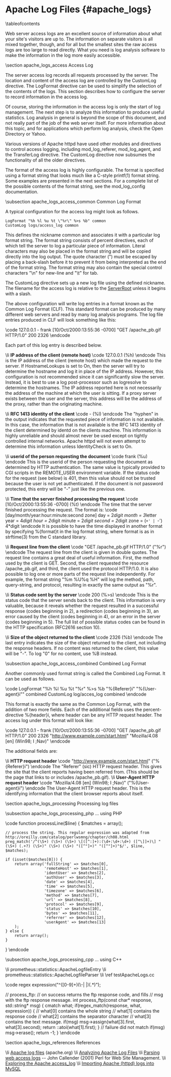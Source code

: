 Apache Log Files    {#apache_logs}
================

\tableofcontents

Web server access logs are an excellent source of information about what your site's visitors are up to. The information on separate visitors is all mixed together, though, and for all but the smallest sites the raw access logs are too large to read directly. What you need is log analysis software to make the information in the log more easily accessible.

\section apache_logs_access Access Log

The server access log records all requests processed by the server. The location and content of the access log are controlled by the CustomLog directive. The LogFormat directive can be used to simplify the selection of the contents of the logs. This section describes how to configure the server to record information in the access log.

Of course, storing the information in the access log is only the start of log management. The next step is to analyze this information to produce useful statistics. Log analysis in general is beyond the scope of this document, and not really part of the job of the web server itself. For more information about this topic, and for applications which perform log analysis, check the Open Directory or Yahoo.

Various versions of Apache httpd have used other modules and directives to control access logging, including mod_log_referer, mod_log_agent, and the TransferLog directive. The CustomLog directive now subsumes the functionality of all the older directives.

The format of the access log is highly configurable. The format is specified using a format string that looks much like a C-style printf(1) format string. Some examples are presented in the next sections. For a complete list of the possible contents of the format string, see the mod_log_config documentation.

\subsection apache_logs_access_common Common Log Format

A typical configuration for the access log might look as follows.

    LogFormat "%h %l %u %t \"%r\" %>s %b" common
    CustomLog logs/access_log common

This defines the nickname common and associates it with a particular log format string. The format string consists of percent directives, each of which tell the server to log a particular piece of information. Literal characters may also be placed in the format string and will be copied directly into the log output. The quote character (") must be escaped by placing a back-slash before it to prevent it from being interpreted as the end of the format string. The format string may also contain the special control characters "\n" for new-line and "\t" for tab.

The CustomLog directive sets up a new log file using the defined nickname. The filename for the access log is relative to the [ServerRoot](http://httpd.apache.org/docs/1.3/mod/core.html#serverroot) unless it begins with a slash.

The above configuration will write log entries in a format known as the Common Log Format (CLF). This standard format can be produced by many different web servers and read by many log analysis programs. The log file entries produced in CLF will look something like this:

\code
127.0.0.1 - frank [10/Oct/2000:13:55:36 -0700] "GET /apache_pb.gif HTTP/1.0" 200 2326
\endcode

Each part of this log entry is described below.

\li **IP address of the client (remote host)**
  \code 127.0.0.1 (%h) \endcode
  This is the IP address of the client (remote host) which made the request to the server. If HostnameLookups is set to On, then the server will try to determine the hostname and log it in place of the IP address. However, this configuration is not recommended since it can significantly slow the server. Instead, it is best to use a log post-processor such as logresolve to determine the hostnames. The IP address reported here is not necessarily the address of the machine at which the user is sitting. If a proxy server exists between the user and the server, this address will be the address of the proxy, rather than the originating machine.

\li **RFC 1413 identity of the client**
  \code - (%l) \endcode
  The "hyphen" in the output indicates that the requested piece of information is not available. In this case, the information that is not available is the RFC 1413 identity of the client determined by identd on the clients machine. This information is highly unreliable and should almost never be used except on tightly controlled internal networks. Apache httpd will not even attempt to determine this information unless IdentityCheck is set to On.

\li **userid of the person requesting the document**
  \code frank (%u) \endcode
  This is the userid of the person requesting the document as determined by HTTP authentication. The same value is typically provided to CGI scripts in the REMOTE_USER environment variable. If the status code for the request (see below) is 401, then this value should not be trusted because the user is not yet authenticated. If the document is not password protected, this entry will be "-" just like the previous one.

\li **Time that the server finished processing the request**
  \code [10/Oct/2000:13:55:36 -0700] (%t) \endcode
  The time that the server finished processing the request. The format is:
  \code
    [day/month/year:hour:minute:second zone]
    day = 2*digit
    month = 3*letter
    year = 4*digit
    hour = 2*digit
    minute = 2*digit
    second = 2*digit
    zone = (`+' | `-') 4*digit
  \endcode
  It is possible to have the time displayed in another format by specifying %{format}t in the log format string, where format is as in strftime(3) from the C standard library. 

\li **Request line from the client**
  \code "GET /apache_pb.gif HTTP/1.0" (\"%r\") \endcode
    The request line from the client is given in double quotes. The request line contains a great deal of useful information. First, the method used by the client is GET. Second, the client requested the resource /apache_pb.gif, and third, the client used the protocol HTTP/1.0. It is also possible to log one or more parts of the request line independently. For example, the format string "%m %U%q %H" will log the method, path, query-string, and protocol, resulting in exactly the same output as "%r".

\li **Status code sent by the server**
  \code 200 (%>s) \endcode
  This is the status code that the server sends back to the client. This information is very valuable, because it reveals whether the request resulted in a successful response (codes beginning in 2), a redirection (codes beginning in 3), an error caused by the client (codes beginning in 4), or an error in the server (codes beginning in 5). The full list of possible status codes can be found in the HTTP specification (RFC2616 section 10).

\li **Size of the object returned to the client**
  \code 2326 (%b) \endcode
  The last entry indicates the size of the object returned to the client, not including the response headers. If no content was returned to the client, this value will be "-". To log "0" for no content, use %B instead.

\subsection apache_logs_access_combined Combined Log Format

Another commonly used format string is called the Combined Log Format. It can be used as follows.

\code
LogFormat "%h %l %u %t \"%r\" %>s %b \"%{Referer}i\" \"%{User-agent}i\"" combined
CustomLog log/acces_log combined
\endcode

This format is exactly the same as the Common Log Format, with the addition of two more fields. Each of the additional fields uses the percent-directive %{header}i, where header can be any HTTP request header. The access log under this format will look like:

\code
127.0.0.1 - frank [10/Oct/2000:13:55:36 -0700] "GET /apache_pb.gif HTTP/1.0" 200 2326 "http://www.example.com/start.html" "Mozilla/4.08 [en] (Win98; I ;Nav)"
\endcode

The additional fields are:

 \li **HTTP request header**
  \code "http://www.example.com/start.html" (\"%{Referer}i\") \endcode
  The "Referer" (sic) HTTP request header. This gives the site that the client reports having been referred from. (This should be the page that links to or includes /apache_pb.gif).
\li **User-Agent HTTP request header**
  \code "Mozilla/4.08 [en] (Win98; I ;Nav)" (\"%{User-agent}i\") \endcode
  The User-Agent HTTP request header. This is the identifying information that the client browser reports about itself. 

\section apache_logs_processing Processing log files

\subsection apache_logs_processing_php ... using PHP

\code
function processLine($line) {
    $matches = array();

    // process the string. This regular expression was adapted from http://oreilly.com/catalog/perlwsmng/chapter/ch08.html
    preg_match('/^(\S+) (\S+) (\S+) \[([^:]+):(\d+:\d+:\d+) ([^\]]+)\] "(\S+) (.+?) (\S+)" (\S+) (\S+) "([^"]+)" "([^"]+)"$/', $line, $matches);

    if (isset($matches[0])) {
        return array('fullString' => $matches[0],
                     'remoteHost' => $matches[1],
                     'identUser' => $matches[2],
                     'authUser' => $matches[3],
                     'date' => $matches[4],
                     'time' => $matches[5],
                     'timezone' => $matches[6],
                     'method' => $matches[7],
                     'url' => $matches[8],
                     'protocol' => $matches[9],
                     'status' => $matches[10],
                     'bytes' => $matches[11],
                     'referrer' => $matches[12],
                     'userAgent' => $matches[13]
        );
    } else {
        return array();
    }
}
\endcode

\subsection apache_logs_processing_cpp ... using C++

\li prometheus::statistics::ApacheLogfileEntry
\li prometheus::statistics::ApacheLogfileParser
\li \ref testApacheLogs.cc


  \code
regex expression("^([0-9]+)(\\-| |$)(.*)$");

// process_ftp:
// on success returns the ftp response code, and fills
// msg with the ftp response message.
int process_ftp(const char* response, std::string* msg)
{
   cmatch what;
   if(regex_match(response, what, expression))
   {
      // what[0] contains the whole string
      // what[1] contains the response code
      // what[2] contains the separator character
      // what[3] contains the text message.
      if(msg)
         msg->assign(what[3].first, what[3].second);
      return ::atoi(what[1].first);
   }
   // failure did not match
   if(msg)
      msg->erase();
   return -1;
}
\endcode

\section apache_logs_references References

\li [Apache log files](http://httpd.apache.org/docs/1.3/logs.html) (apache.org)
\li [Analyzing Apache Log Files](http://www.the-art-of-web.com/system/logs)
\li [Parsing web access logs](http://oreilly.com/catalog/perlwsmng/chapter/ch08.html) -- John Callender (2001) Perl for Web Site Management.
\li [Exploring the Apache access_log](http://www.intuitive.com/wicked/84-exploring-apache-access_log-shell-script.shtml)
\li [Importing Apache (httpd) logs into MySQL](http://www.startupcto.com/server-tech/apache/importing-apache-httpd-logs-into-mysql)
